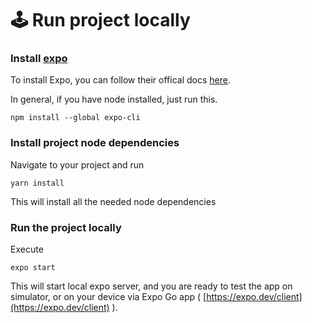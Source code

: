 # 🕹 Run project locally

### Install [expo](https://expo.dev)

To install  Expo, you can follow their offical docs [here](https://docs.expo.dev/get-started/installation/).&#x20;

In general, if you have node installed, just run this.&#x20;

```
npm install --global expo-cli
```

### Install project node dependencies

Navigate to your project and run

```
yarn install
```

This will install all the needed node dependencies

### Run the project  locally

Execute

```
expo start
```

This will start local expo server, and you are ready to test the app on simulator, or on your device via Expo Go app ( [https://expo.dev/client](https://expo.dev/client) ).&#x20;

